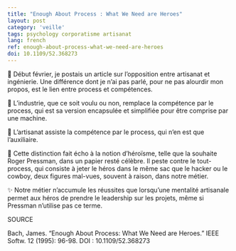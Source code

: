 ```yaml
---
title: "Enough About Process : What We Need are Heroes"
layout: post
category: 'veille'
tags: psychology corporatisme artisanat
lang: french
ref: enough-about-process-what-we-need-are-heroes
doi: 10.1109/52.368273
---
```


🧠 Début février, je postais un article sur l’opposition entre artisanat et ingénierie. Une différence dont je n’ai pas parlé, pour ne pas alourdir mon propos, est le lien entre process et compétences.

🤖 L’industrie, que ce soit voulu ou non, remplace la compétence par le process, qui est sa version encapsulée et simplifiée pour être comprise par une machine.

🦾 L’artisanat assiste la compétence par le process, qui n’en est que l’auxiliaire.

🦸 Cette distinction fait écho à la notion d’héroïsme, telle que la souhaite Roger Pressman, dans un papier resté célèbre. Il peste contre le tout-process, qui consiste à jeter le héros dans le même sac que le hacker ou le cowboy, deux figures mal-vues, souvent à raison, dans notre métier.

✨ Notre métier n’accumule les réussites que lorsqu’une mentalité artisanale permet aux héros de prendre le leadership sur les projets, même si Pressman n’utilise pas ce terme.

SOURCE

Bach, James. “Enough About Process: What We Need are Heroes.” IEEE Softw. 12 (1995): 96-98. DOI : 10.1109/52.368273